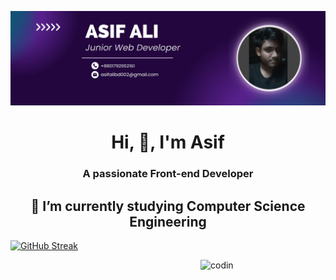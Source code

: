 ![logo](https://github.com/mr9asif/mr9asif/blob/main/Purple%20Abstract%20Graphic%20Design%20LinkedIn%20Article%20Cover%20Image.jpg)
<h1 align="center">Hi, 👋, I'm Asif</h1>
<h3 align="center">A passionate Front-end Developer</h3>

<h2 align="center">🔭 I’m currently studying Computer Science Engineering</h2>



<div style="border">

  
 <div >

   [![GitHub Streak](https://streak-stats.demolab.com/?user=mr9asif&theme=highcontrast&background=000000&stroke=FFFFFF&ring=FF4500&fire=FF4500&currStreakNum=FFFFFF&sideNums=FFFFFF&currStreakLabel=FFFFFF&sideLabels=FFFFFF&dates=808080)](https://git.io/streak-stats)
 </div>
<div>

  <img align="right" alt="codin" width="200" src="https://i.postimg.cc/44K2dN1p/text-work.gif"/>
</div>
</div>


